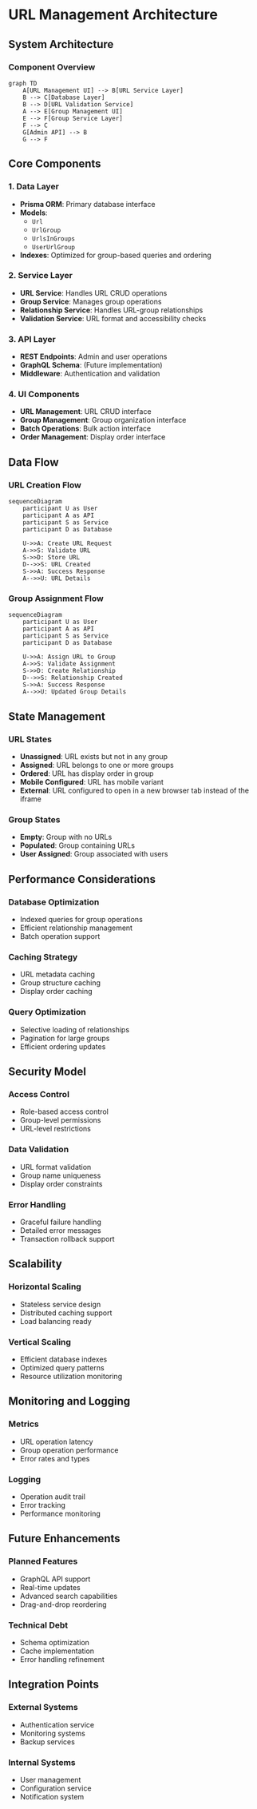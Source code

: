 # URL Management Architecture

## System Architecture

### Component Overview
```mermaid
graph TD
    A[URL Management UI] --> B[URL Service Layer]
    B --> C[Database Layer]
    B --> D[URL Validation Service]
    A --> E[Group Management UI]
    E --> F[Group Service Layer]
    F --> C
    G[Admin API] --> B
    G --> F
```

## Core Components

### 1. Data Layer
- **Prisma ORM**: Primary database interface
- **Models**: 
  - `Url`
  - `UrlGroup`
  - `UrlsInGroups`
  - `UserUrlGroup`
- **Indexes**: Optimized for group-based queries and ordering

### 2. Service Layer
- **URL Service**: Handles URL CRUD operations
- **Group Service**: Manages group operations
- **Relationship Service**: Handles URL-group relationships
- **Validation Service**: URL format and accessibility checks

### 3. API Layer
- **REST Endpoints**: Admin and user operations
- **GraphQL Schema**: (Future implementation)
- **Middleware**: Authentication and validation

### 4. UI Components
- **URL Management**: URL CRUD interface
- **Group Management**: Group organization interface
- **Batch Operations**: Bulk action interface
- **Order Management**: Display order interface

## Data Flow

### URL Creation Flow
```mermaid
sequenceDiagram
    participant U as User
    participant A as API
    participant S as Service
    participant D as Database
    
    U->>A: Create URL Request
    A->>S: Validate URL
    S->>D: Store URL
    D-->>S: URL Created
    S->>A: Success Response
    A-->>U: URL Details
```

### Group Assignment Flow
```mermaid
sequenceDiagram
    participant U as User
    participant A as API
    participant S as Service
    participant D as Database
    
    U->>A: Assign URL to Group
    A->>S: Validate Assignment
    S->>D: Create Relationship
    D-->>S: Relationship Created
    S->>A: Success Response
    A-->>U: Updated Group Details
```

## State Management

### URL States
- **Unassigned**: URL exists but not in any group
- **Assigned**: URL belongs to one or more groups
- **Ordered**: URL has display order in group
- **Mobile Configured**: URL has mobile variant
- **External**: URL configured to open in a new browser tab instead of the iframe

### Group States
- **Empty**: Group with no URLs
- **Populated**: Group containing URLs
- **User Assigned**: Group associated with users

## Performance Considerations

### Database Optimization
- Indexed queries for group operations
- Efficient relationship management
- Batch operation support

### Caching Strategy
- URL metadata caching
- Group structure caching
- Display order caching

### Query Optimization
- Selective loading of relationships
- Pagination for large groups
- Efficient ordering updates

## Security Model

### Access Control
- Role-based access control
- Group-level permissions
- URL-level restrictions

### Data Validation
- URL format validation
- Group name uniqueness
- Display order constraints

### Error Handling
- Graceful failure handling
- Detailed error messages
- Transaction rollback support

## Scalability

### Horizontal Scaling
- Stateless service design
- Distributed caching support
- Load balancing ready

### Vertical Scaling
- Efficient database indexes
- Optimized query patterns
- Resource utilization monitoring

## Monitoring and Logging

### Metrics
- URL operation latency
- Group operation performance
- Error rates and types

### Logging
- Operation audit trail
- Error tracking
- Performance monitoring

## Future Enhancements

### Planned Features
- GraphQL API support
- Real-time updates
- Advanced search capabilities
- Drag-and-drop reordering

### Technical Debt
- Schema optimization
- Cache implementation
- Error handling refinement

## Integration Points

### External Systems
- Authentication service
- Monitoring systems
- Backup services

### Internal Systems
- User management
- Configuration service
- Notification system
